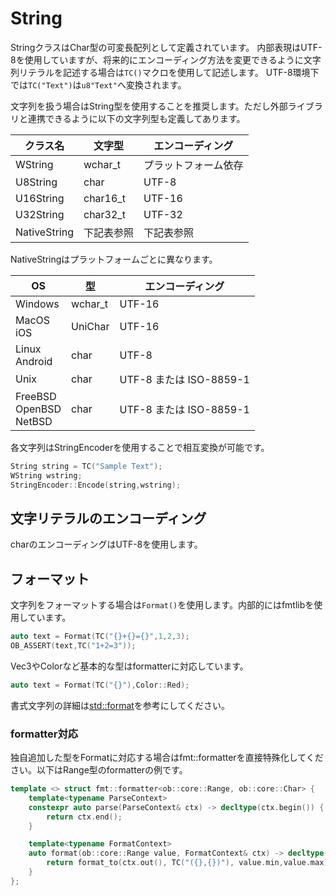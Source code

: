 String
====================

StringクラスはChar型の可変長配列として定義されています。
内部表現はUTF-8を使用していますが、将来的にエンコーディング方法を変更できるように文字列リテラルを記述する場合は```TC()```マクロを使用して記述します。
UTF-8環境下では```TC("Text")```は```u8"Text"```へ変換されます。

文字列を扱う場合はString型を使用することを推奨します。ただし外部ライブラリと連携できるように以下の文字列型も定義してあります。

| クラス名 | 文字型 | エンコーディング |
|-|-|-|
|WString|wchar_t|プラットフォーム依存|
|U8String|char|UTF-8|
|U16String|char16_t|UTF-16|
|U32String|char32_t|UTF-32|
|NativeString|下記表参照|下記表参照|

NativeStringはプラットフォームごとに異なります。

| OS | 型 | エンコーディング |
|-|-|-|
| Windows | wchar_t | UTF-16 |
| MacOS<br>iOS | UniChar | UTF-16 |
| Linux<br>Android | char | UTF-8 |
| Unix | char | UTF-8 または ISO-8859-1 |
| FreeBSD<br>OpenBSD<br>NetBSD | char | UTF-8 または ISO-8859-1 |

各文字列はStringEncoderを使用することで相互変換が可能です。
```c++
String string = TC("Sample Text");
WString wstring;
StringEncoder::Encode(string,wstring);
```
## 文字リテラルのエンコーディング
charのエンコーディングはUTF-8を使用します。

## フォーマット
文字列をフォーマットする場合は```Format()```を使用します。内部的にはfmtlibを使用しています。
```c++
auto text = Format(TC("{}+{}={}",1,2,3);
OB_ASSERT(text,TC("1+2=3"));
```
Vec3やColorなど基本的な型はformatterに対応しています。
```c++
auto text = Format(TC("{}"),Color::Red);
```
書式文字列の詳細は[std::format](https://cpprefjp.github.io/reference/format/format.html)を参考にしてください。
### formatter対応
独自追加した型をFormatに対応する場合はfmt::formatterを直接特殊化してください。以下はRange型のformatterの例です。
```cpp
template <> struct fmt::formatter<ob::core::Range, ob::core::Char> {
	template<typename ParseContext>
	constexpr auto parse(ParseContext& ctx) -> decltype(ctx.begin()) {
		return ctx.end();
	}

	template<typename FormatContext>
	auto format(ob::core::Range value, FormatContext& ctx) -> decltype(ctx.out()) {
		return format_to(ctx.out(), TC("({},{})"), value.min,value.max);
	}
};
```